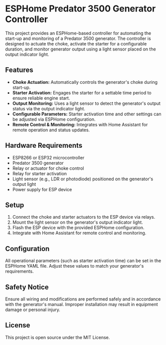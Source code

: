 # ESPHome Predator 3500 Generator Controller

This project provides an ESPHome-based controller for automating the start-up and monitoring of a Predator 3500 generator. The controller is designed to actuate the choke, activate the starter for a configurable duration, and monitor generator output using a light sensor placed on the output indicator light.

## Features

- **Choke Actuation:** Automatically controls the generator's choke during start-up.
- **Starter Activation:** Engages the starter for a settable time period to ensure reliable engine start.
- **Output Monitoring:** Uses a light sensor to detect the generator's output status via the output indicator light.
- **Configurable Parameters:** Starter activation time and other settings can be adjusted via ESPHome configuration.
- **Remote Control & Monitoring:** Integrates with Home Assistant for remote operation and status updates.

## Hardware Requirements

- ESP8266 or ESP32 microcontroller
- Predator 3500 generator
- Relay or actuator for choke control
- Relay for starter activation
- Light sensor (e.g., LDR or photodiode) positioned on the generator's output light
- Power supply for ESP device

## Setup

1. Connect the choke and starter actuators to the ESP device via relays.
2. Mount the light sensor on the generator's output indicator light.
3. Flash the ESP device with the provided ESPHome configuration.
4. Integrate with Home Assistant for remote control and monitoring.

## Configuration

All operational parameters (such as starter activation time) can be set in the ESPHome YAML file. Adjust these values to match your generator's requirements.

## Safety Notice

Ensure all wiring and modifications are performed safely and in accordance with the generator's manual. Improper installation may result in equipment damage or personal injury.

## License

This project is open source under the MIT License.